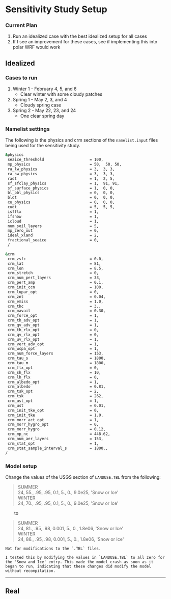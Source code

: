 # Sensitivity Study Setup

### Current Plan
1. Run an idealized case with the best idealized setup for all cases
2. If I see an improvement for these cases, see if implementing this into polar WRF would work

## Idealized

### Cases to run
1. Winter 1 - February 4, 5, and 6
    - Clear winter with some cloudy patches
2. Spring 1 - May 2, 3, and 4
    - Cloudy spring case
3. Spring 2 - May 22, 23, and 24
    - One clear spring day

### Namelist settings
The following is the physics and crm sections of the `namelist.input` files being used for the sensitivity study.

```bash
&physics
 seaice_threshold                    = 100,
 mp_physics                          = 50,  50, 50,
 ra_lw_physics                       = 3,  3, 3,
 ra_sw_physics                       = 3,  3, 3,
 radt                                = 1,  2, 5,
 sf_sfclay_physics                   = 1,  91, 91,
 sf_surface_physics                  = 1,  0, 0,
 bl_pbl_physics                      = 0,  0, 0,
 bldt                                = 0,  0, 0,
 cu_physics                          = 0,  0, 0,
 cudt                                = 5,  5, 5,
 isfflx                              = 1,
 ifsnow                              = 1,
 icloud                              = 1,
 num_soil_layers                     = 5,
 mp_zero_out                         = 0,
 ideal_xland                         = 2,
 fractional_seaice                   = 0,
 /

&crm
 crm_zsfc                            = 0.0,
 crm_lat                             = 81,
 crm_lon                             = 8.5,
 crm_stretch                         = 0,
 crm_num_pert_layers                 = 33,
 crm_pert_amp                        = 0.1,
 crm_init_ccn                        = 100,
 crm_lupar_opt                       = 0,
 crm_znt                             = 0.04,
 crm_emiss                           = 1.0,
 crm_thc                             = 3.,
 crm_mavail                          = 0.30,
 crm_force_opt                       = 1,
 crm_th_adv_opt                      = 1,
 crm_qv_adv_opt                      = 1,
 crm_th_rlx_opt                      = 0,
 crm_qv_rlx_opt                      = 0,
 crm_uv_rlx_opt                      = 1,
 crm_vert_adv_opt                    = 1,
 crm_wcpa_opt                        = 1,
 crm_num_force_layers                = 153,
 crm_tau_s                           = 1800,
 crm_tau_m                           = 1800,
 crm_flx_opt                         = 0,
 crm_sh_flx                          = 10,
 crm_lh_flx                          = 0,
 crm_albedo_opt                      = 1,
 crm_albedo                          = 0.81,
 crm_tsk_opt                         = 2,
 crm_tsk                             = 262,
 crm_ust_opt                         = 1,
 crm_ust                             = 0.01,
 crm_init_tke_opt                    = 0,
 crm_init_tke                        = 1.0,
 crm_morr_act_opt                    = 1,
 crm_morr_hygro_opt                  = 0,
 crm_morr_hygro                      = 0.12,
 crm_mp_nc                           = 448.62,
 crm_num_aer_layers                  = 153,
 crm_stat_opt                        = 1,
 crm_stat_sample_interval_s          = 1800.,
/

```
### Model setup
Change the values of the USGS section of `LANDUSE.TBL` from the following:

>SUMMER \
>24,     55.,   .95,   .95,   0.1,    5.,    0., 9.0e25, 'Snow or Ice'\
>WINTER \
>24,     70.,   .95,   .95,   0.1,    5.,    0., 9.0e25, 'Snow or Ice'

&emsp;&emsp;to

>SUMMER \
>24,     81.,   .95,   .98,   0.001,    5.,    0., 1.8e06, 'Snow or Ice'\
>WINTER \
>24,     86.,   .95,   .98,   0.001,    5.,    0., 1.8e06, 'Snow or Ice'

```{admonition} Do I need to recompile the model?
Not for modifications to the `.TBL` files. 

I tested this by modifying the values in `LANDUSE.TBL` to all zero for the 'Snow and Ice' entry. This made the model crash as soon as it began to run, indicating that these changes did modify the model without recompilation. 
```

---
## Real
